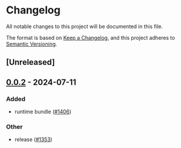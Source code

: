 # Changelog
All notable changes to this project will be documented in this file.

The format is based on [Keep a Changelog](https://keepachangelog.com/en/1.0.0/),
and this project adheres to [Semantic Versioning](https://semver.org/spec/v2.0.0.html).

## [Unreleased]

## [0.0.2](https://github.com/farm-fe/farm/compare/farmfe_testing-v0.0.1...farmfe_testing-v0.0.2) - 2024-07-11

### Added
- runtime bundle ([#1406](https://github.com/farm-fe/farm/pull/1406))

### Other
- release ([#1353](https://github.com/farm-fe/farm/pull/1353))
